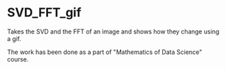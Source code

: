 # SVD_FFT_gif
Takes the SVD and the FFT of an image and shows how they change using a gif.

The work has been done as a part of "Mathematics of Data Science" course.
